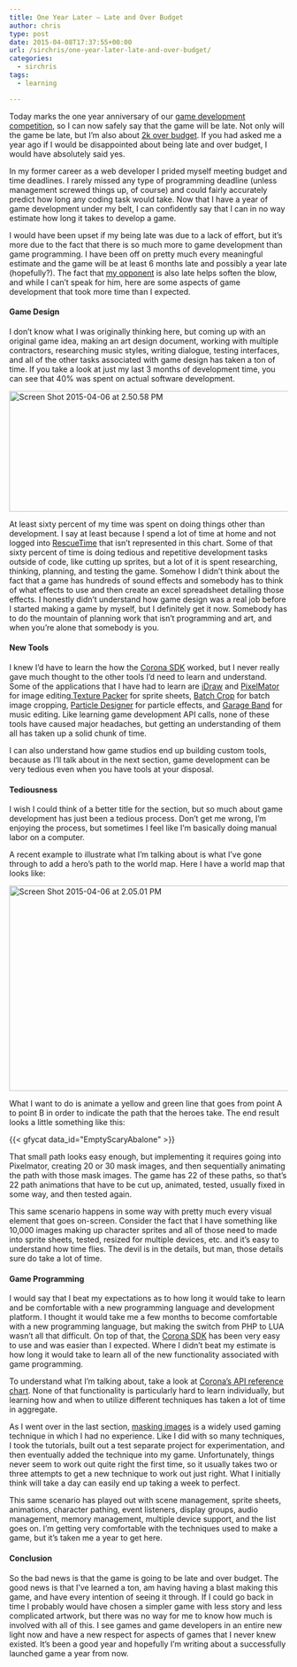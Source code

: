 ```yaml
---
title: One Year Later – Late and Over Budget
author: chris
type: post
date: 2015-04-08T17:37:55+00:00
url: /sirchris/one-year-later-late-and-over-budget/
categories:
  - sirchris
tags:
  - learning

---
```

Today marks the one year anniversary of our [game development competition][1], so I can now safely say that the game will be late. Not only will the game be late, but I&#8217;m also about [2k over budget][2]. If you had asked me a year ago if I would be disappointed about being late and over budget, I would have absolutely said yes.
<!--more-->

In my former career as a web developer I prided myself meeting budget and time deadlines. I rarely missed any type of programming deadline (unless management screwed things up, of course) and could fairly accurately predict how long any coding task would take. Now that I have a year of game development under my belt, I can confidently say that I can in no way estimate how long it takes to develop a game.

I would have been upset if my being late was due to a lack of effort, but it&#8217;s more due to the fact that there is so much more to game development than game programming. I have been off on pretty much every meaningful estimate and the game will be at least 6 months late and possibly a year late (hopefully?). The fact that [my opponent][3] is also late helps soften the blow, and while I can&#8217;t speak for him, here are some aspects of game development that took more time than I expected.

#### Game Design

I don&#8217;t know what I was originally thinking here, but coming up with an original game idea, making an art design document, working with multiple contractors, researching music styles, writing dialogue, testing interfaces, and all of the other tasks associated with game design has taken a ton of time. If you take a look at just my last 3 months of development time, you can see that 40% was spent on actual software development.

<div class="inlineimg">
  <img src="http://localhost:8888/wp-content/uploads/2015/04/Screen-Shot-2015-04-06-at-2.50.58-PM-2-1024x357.png" alt="Screen Shot 2015-04-06 at 2.50.58 PM" width="625" height="218" class="alignnone size-large wp-image-2030" />
</div>

At least sixty percent of my time was spent on doing things other than development. I say at least because I spend a lot of time at home and not logged into [RescueTime][4] that isn&#8217;t represented in this chart. Some of that sixty percent of time is doing tedious and repetitive development tasks outside of code, like cutting up sprites, but a lot of it is spent researching, thinking, planning, and testing the game. Somehow I didn&#8217;t think about the fact that a game has hundreds of sound effects and somebody has to think of what effects to use and then create an excel spreadsheet detailing those effects. I honestly didn&#8217;t understand how game design was a real job before I started making a game by myself, but I definitely get it now. Somebody has to do the mountain of planning work that isn&#8217;t programming and art, and when you&#8217;re alone that somebody is you.

#### New Tools

I knew I&#8217;d have to learn the how the [Corona SDK][1] worked, but I never really gave much thought to the other tools I&#8217;d need to learn and understand. Some of the applications that I have had to learn are [iDraw][5] and [PixelMator][6] for image editing,[Texture Packer][7] for sprite sheets, [Batch Crop][8] for batch image cropping, [Particle Designer][9] for particle effects, and [Garage Band][10] for music editing. Like learning game development API calls, none of these tools have caused major headaches, but getting an understanding of them all has taken up a solid chunk of time.

I can also understand how game studios end up building custom tools, because as I&#8217;ll talk about in the next section, game development can be very tedious even when you have tools at your disposal.

#### Tediousness

I wish I could think of a better title for the section, but so much about game development has just been a tedious process. Don&#8217;t get me wrong, I&#8217;m enjoying the process, but sometimes I feel like I&#8217;m basically doing manual labor on a computer.

A recent example to illustrate what I&#8217;m talking about is what I&#8217;ve gone through to add a hero&#8217;s path to the world map. Here I have a world map that looks like:

<div class="inlineimg">
  <img src="http://localhost:8888/wp-content/uploads/2015/04/Screen-Shot-2015-04-06-at-2.05.01-PM-3-1024x608.png" alt="Screen Shot 2015-04-06 at 2.05.01 PM" width="625" height="371" class="alignnone size-large wp-image-2022" />
</div>

What I want to do is animate a yellow and green line that goes from point A to point B in order to indicate the path that the heroes take. The end result looks a little something like this:

<div class="inlineimg">
  {{< gfycat data_id="EmptyScaryAbalone" >}}
</div>

That small path looks easy enough, but implementing it requires going into Pixelmator, creating 20 or 30 mask images, and then sequentially animating the path with those mask images. The game has 22 of these paths, so that&#8217;s 22 path animations that have to be cut up, animated, tested, usually fixed in some way, and then tested again.

This same scenario happens in some way with pretty much every visual element that goes on-screen. Consider the fact that I have something like 10,000 images making up character sprites and all of those need to made into sprite sheets, tested, resized for multiple devices, etc. and it&#8217;s easy to understand how time flies. The devil is in the details, but man, those details sure do take a lot of time.

#### Game Programming

I would say that I beat my expectations as to how long it would take to learn and be comfortable with a new programming language and development platform. I thought it would take me a few months to become comfortable with a new programming language, but making the switch from PHP to LUA wasn&#8217;t all that difficult. On top of that, the [Corona SDK][11] has been very easy to use and was easier than I expected. Where I didn&#8217;t beat my estimate is how long it would take to learn all of the new functionality associated with game programming.

To understand what I&#8217;m talking about, take a look at [Corona&#8217;s API reference chart][12]. None of that functionality is particularly hard to learn individually, but learning how and when to utilize different techniques has taken a lot of time in aggregate.

As I went over in the last section, [masking images][13] is a widely used gaming technique in which I had no experience. Like I did with so many techniques, I took the tutorials, built out a test separate project for experimentation, and then eventually added the technique into my game. Unfortunately, things never seem to work out quite right the first time, so it usually takes two or three attempts to get a new technique to work out just right. What I initially think will take a day can easily end up taking a week to perfect.

This same scenario has played out with scene management, sprite sheets, animations, character pathing, event listeners, display groups, audio management, memory management, multiple device support, and the list goes on. I&#8217;m getting very comfortable with the techniques used to make a game, but it&#8217;s taken me a year to get here.

#### Conclusion

So the bad news is that the game is going to be late and over budget. The good news is that I&#8217;ve learned a ton, am having having a blast making this game, and have every intention of seeing it through. If I could go back in time I probably would have chosen a simpler game with less story and less complicated artwork, but there was no way for me to know how much is involved with all of this. I see games and game developers in an entire new light now and have a new respect for aspects of games that I never knew existed. It&#8217;s been a good year and hopefully I&#8217;m writing about a successfully launched game a year from now.

 [1]: http://battleofbrothers.com
 [2]: http://battleofbrothers.com/sirchris/budget
 [3]: http://battleofbrothers.com/sirryan
 [4]: https://www.rescuetime.com/
 [5]: http://www.indeeo.com/idraw/
 [6]: http://www.pixelmator.com/mac/
 [7]: https://www.codeandweb.com/texturepacker
 [8]: http://www.batchcrop.com
 [9]: https://71squared.com/particledesigner
 [10]: https://www.apple.com/mac/garageband/
 [11]: https://coronalabs.com/products/corona-sdk/
 [12]: http://docs.coronalabs.com/api/
 [13]: http://battleofbrothers.com/sirchris/animating-a-path-using-image-masking